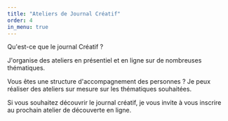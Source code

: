 ```yaml
---
title: "Ateliers de Journal Créatif"
order: 4
in_menu: true
---
```

Qu'est-ce que le journal Créatif ? 

J'organise des ateliers en présentiel et en ligne sur de nombreuses thématiques. 

Vous êtes une structure d'accompagnement des personnes ? Je peux réaliser des ateliers sur mesure sur les thématiques souhaitées. 

Si vous souhaitez découvrir le journal créatif, je vous invite à vous inscrire au prochain atelier de découverte en ligne. 
